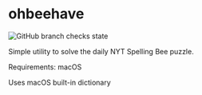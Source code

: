 # ohbeehave

![GitHub branch checks state](https://img.shields.io/github/checks-status/duendetucson/ohbeehave/home?style=for-the-badge)

Simple utility to solve the daily NYT Spelling Bee puzzle.

Requirements: macOS

Uses macOS built-in dictionary
